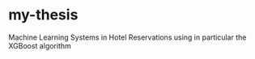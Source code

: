 # my-thesis
Machine Learning Systems in Hotel Reservations using in particular the XGBoost algorithm
